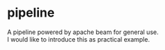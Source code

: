 # pipeline

A pipeline powered by apache beam for general use.  
I would like to introduce this as practical example.
